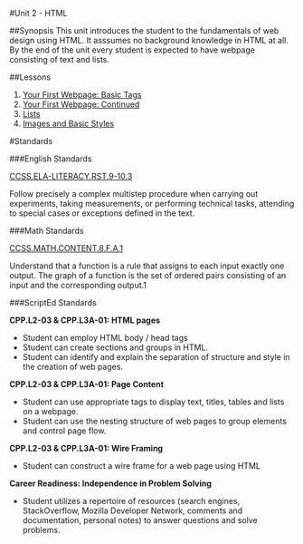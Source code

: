 #Unit 2 - HTML

##Synopsis
This unit introduces the student to the fundamentals of web design using HTML. It asssumes no background knowledge in HTML at all. By the end of the unit every student is expected to have webpage consisting of text and lists. 

##Lessons

1. [Your First Webpage: Basic Tags](lessons/1-BasicTags)
2. [Your First Webpage: Continued](lessons/2-BasicTags2)
3. [Lists](lessons/3-listTable)
4. [Images and Basic Styles](lessons/4-ImageStyles)


  
#Standards

###English Standards
 
[CCSS.ELA-LITERACY.RST.9-10.3](http://www.corestandards.org/ELA-Literacy/RST/9-10/3/)

Follow precisely a complex multistep procedure when carrying out experiments, taking measurements, or performing technical tasks, attending to special cases or exceptions defined in the text.

###Math Standards
 
[CCSS.MATH.CONTENT.8.F.A.1](http://www.corestandards.org/Math/Content/8/F/A/1/)

Understand that a function is a rule that assigns to each input exactly one output. The graph of a function is the set of ordered pairs consisting of an input and the corresponding output.1

###ScriptEd Standards

**CPP.L2-03 & CPP.L3A-01: HTML pages**  
* Student can employ HTML body / head tags  
* Student can create sections and groups in HTML.      
* Student can identify and explain the separation of structure and style in the creation of web pages.

**CPP.L2-03 & CPP.L3A-01: Page Content**  
* Student can use appropriate tags to display text, titles, tables and lists on a webpage.  
* Student can use the nesting structure of web pages to group elements and control page flow.

**CPP.L2-03 & CPP.L3A-01: Wire Framing**  
* Student can construct a wire frame for a web page using HTML
 
**Career Readiness: Independence in Problem Solving**  
* Student utilizes a repertoire of resources (search engines, StackOverflow, Mozilla Developer Network, comments and documentation, personal notes) to answer questions and solve problems.
